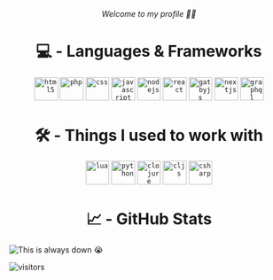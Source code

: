 <div align="center"><i>Welcome to my profile 👋🏼</i></div>

<div align=center><h1>💻 - Languages & Frameworks</h1>
<code><img title="HTML5" alt="html5" width="42.5px" src="https://cdn.jsdelivr.net/gh/devicons/devicon/icons/html5/html5-original.svg" /></code>
<code><img title="PHP" alt="php" width="42.5px" src="https://cdn.jsdelivr.net/gh/devicons/devicon/icons/php/php-original.svg" /></code>
<code><img title="CSS" alt="css" width="42.5px" src="https://cdn.jsdelivr.net/gh/devicons/devicon/icons/css3/css3-original.svg" /></code>
<code><img title="Javascript" alt="javascript" width="42.5px" src="https://cdn.jsdelivr.net/gh/devicons/devicon/icons/javascript/javascript-original.svg" /></code>
<code><img title="Node.js" alt="nodejs" width="42.5px" src="https://cdn.jsdelivr.net/gh/devicons/devicon/icons/nodejs/nodejs-original.svg" /></code>
<code><img title="React" alt="react" width="42.5px" src="https://cdn.jsdelivr.net/gh/devicons/devicon/icons/react/react-original.svg" /></code>
<code><img title="GatsbyJS" alt="gatbyjs" width="42.5px" src="https://cdn.jsdelivr.net/gh/devicons/devicon/icons/gatsby/gatsby-original.svg" /></code>
<code><img title="Next.js" alt="nextjs" width="42.5px" src="https://cdn.jsdelivr.net/gh/devicons/devicon/icons/nextjs/nextjs-original.svg" /></code>
<code><img title="GraphQL" alt="graphql" width="42.5px" src="https://cdn.jsdelivr.net/gh/devicons/devicon/icons/graphql/graphql-plain.svg" /></code></div>

<div align="center"><h1>🛠 - Things I used to work with</h1>
<code><img title="Lua" alt="lua" width="42.5px" src="https://cdn.jsdelivr.net/gh/devicons/devicon/icons/lua/lua-original.svg" /></code>
<code><img title="Python" alt="python" width="42.5px" src="https://cdn.jsdelivr.net/gh/devicons/devicon/icons/python/python-original.svg" /></code>
<code><img title="Clojure" alt="clojure" width="42.5px" src="https://cdn.jsdelivr.net/gh/devicons/devicon/icons/clojure/clojure-original.svg" /></code>
<code><img title="Clojurescript" alt="cljs" width="42.5px" src="https://cdn.jsdelivr.net/gh/devicons/devicon/icons/clojurescript/clojurescript-original.svg" /></code>
<code><img title="C#" alt="csharp" width="42.5px" src="https://cdn.jsdelivr.net/gh/devicons/devicon/icons/csharp/csharp-original.svg" /></code></div>

<div align="center"><h1>📈 - GitHub Stats</h1></div>
<!-- Skills Chart Widget 📊 -->
<img src="https://cr-skills-chart-widget.azurewebsites.net/api/api?username=kavey&branding=false&show-other-skills=true&bg=transparent" alt="This is always down 😭"/>

<!-- Visitor Tracker 👀 -->
![visitors](https://visitor-badge.glitch.me/badge?style=flat-square&page_id=kavey&right_color=black)
